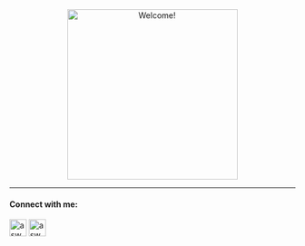 <div align="center" width="50">

<img src="https://c.tenor.com/mGgWY8RkgYMAAAAC/hello-world.gif" alt="Welcome!" width="300"/>

</div>

<hr>
<p align="center">

#### Connect with me:
<a href="https://in.linkedin.com/in/aswathigr" target="blank"><img align="center" src="https://cdn.jsdelivr.net/npm/simple-icons@3.0.1/icons/linkedin.svg" alt="aswathigr" height="30" width="30" /></a>
<a href="mailto:aswathigr2001@gmail.com" target="blank"><img align="center" src="https://cdn.jsdelivr.net/npm/simple-icons@3.13.0/icons/gmail.svg" alt="aswathigr" margin="20" height="30" width="30" /></a>
<p/>
